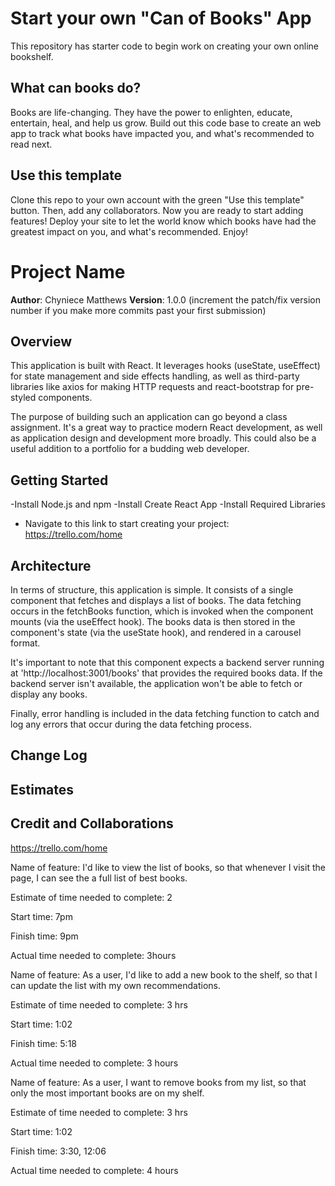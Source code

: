 # Start your own "Can of Books" App

This repository has starter code to begin work on creating your own online bookshelf.

## What can books do?

Books are life-changing. They have the power to enlighten, educate, entertain, heal, and help us grow. Build out this code base to create an web app to track what books have impacted you, and what's recommended to read next.

## Use this template

Clone this repo to your own account with the green "Use this template" button. Then, add any collaborators. Now you are ready to start adding features! Deploy your site to let the world know which books have had the greatest impact on you, and what's recommended. Enjoy!

# Project Name

**Author**: Chyniece Matthews
**Version**: 1.0.0 (increment the patch/fix version number if you make more commits past your first submission)

## Overview
This application is built with React. It leverages hooks (useState, useEffect) for state management and side effects handling, as well as third-party libraries like axios for making HTTP requests and react-bootstrap for pre-styled components.

The purpose of building such an application can go beyond a class assignment. It's a great way to practice modern React development, as well as application design and development more broadly. This could also be a useful addition to a portfolio for a budding web developer.

## Getting Started
-Install Node.js and npm
-Install Create React App
-Install Required Libraries
- Navigate to this link to start creating your project: https://trello.com/home

## Architecture
In terms of structure, this application is simple. It consists of a single component that fetches and displays a list of books. The data fetching occurs in the fetchBooks function, which is invoked when the component mounts (via the useEffect hook). The books data is then stored in the component's state (via the useState hook), and rendered in a carousel format.

It's important to note that this component expects a backend server running at 'http://localhost:3001/books' that provides the required books data. If the backend server isn't available, the application won't be able to fetch or display any books.

Finally, error handling is included in the data fetching function to catch and log any errors that occur during the data fetching process.

## Change Log

## Estimates

## Credit and Collaborations
https://trello.com/home

Name of feature: I'd like to view the list of books, so that whenever I visit the page, I can see the a full list of best books.

Estimate of time needed to complete: 2

Start time: 7pm

Finish time: 9pm

Actual time needed to complete: 3hours


Name of feature: As a user, I'd like to add a new book to the shelf, so that I can update the list with my own recommendations.

Estimate of time needed to complete: 3 hrs

Start time: 1:02

Finish time: 5:18

Actual time needed to complete: 3 hours


Name of feature:  As a user, I want to remove books from my list, so that only the most important books are on my shelf.

Estimate of time needed to complete: 3 hrs

Start time: 1:02

Finish time: 3:30, 12:06

Actual time needed to complete: 4 hours